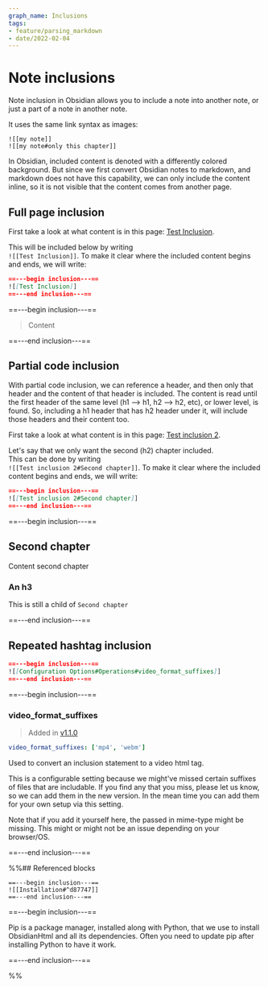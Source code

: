 ```yaml
---
graph_name: Inclusions
tags:
- feature/parsing_markdown
- date/2022-02-04
---
```

   
# Note inclusions   
Note inclusion in Obsidian allows you to include a note into another note, or just a part of a note in another note.    
   
It uses the same link syntax as images:   
```
![[my note]]
![[my note#only this chapter]]
```
   
   
In Obsidian, included content is denoted with a differently colored background. But since we first convert Obsidian notes to markdown, and markdown does not have this capability, we can only include the content inline, so it is not visible that the content comes from another page.   
   
## Full page inclusion   
First take a look at what content is in this page: [Test Inclusion](../Demonstrations/Test%20pages/Test%20Inclusion.md).    
   
This will be included below by writing    
`![[Test Inclusion]]`. To make it clear where the included content begins and ends, we will write:   
``` md
==---begin inclusion---==
![[Test Inclusion]]
==---end inclusion---==
```
   
   
==---begin inclusion---==   

   
> Content
   
==---end inclusion---==   
   
## Partial code inclusion   
With partial code inclusion, we can reference a header, and then only that header and the content of that header is included. The content is read until the first header of the same level (h1 --> h1, h2 --> h2, etc), or lower level, is found. So, including a h1 header that has h2 header under it, will include those headers and their content too.   
   
First take a look at what content is in this page: [Test inclusion 2](../Demonstrations/Test%20pages/Test%20inclusion%202.md).   
   
Let's say that we only want the second (h2) chapter included.    
This can be done by writing    
`![[Test inclusion 2#Second chapter]]`. To make it clear where the included content begins and ends, we will write:   
``` md
==---begin inclusion---==
![[Test inclusion 2#Second chapter]]
==---end inclusion---==
```
   
   
==---begin inclusion---==   

## Second chapter   
Content second chapter   
   
### An h3   
This is still a child of `Second chapter`   
   
   
==---end inclusion---==   
   
   
   
## Repeated hashtag inclusion   
``` md
==---begin inclusion---==
![[Configuration Options#Operations#video_format_suffixes]]
==---end inclusion---==
```
   
   
==---begin inclusion---==   

### video_format_suffixes   
> Added in [v1.1.0](../Changelog/v1.1.0.md)   
   
``` yaml
video_format_suffixes: ['mp4', 'webm']
```

   
   
Used to convert an inclusion statement to a video html tag.   
   
This is a configurable setting because we might've missed certain suffixes of files that are includable. If you find any that you miss, please let us know, so we can add them in the new version. In the mean time you can add them for your own setup via this setting.   
   
Note that if you add it yourself here, the passed in mime-type might be missing. This might or might not be an issue depending on your browser/OS.   
   
   
==---end inclusion---==   
   
   
%%## Referenced blocks   
```
==---begin inclusion---==
![[Installation#^d87747]]
==---end inclusion---==
```
   
   
==---begin inclusion---==   

Pip is a package manager, installed along with Python, that we use to install ObsidianHtml and all its dependencies. Often you need to update pip after installing Python to have it work. 
   
==---end inclusion---==   
   
%%